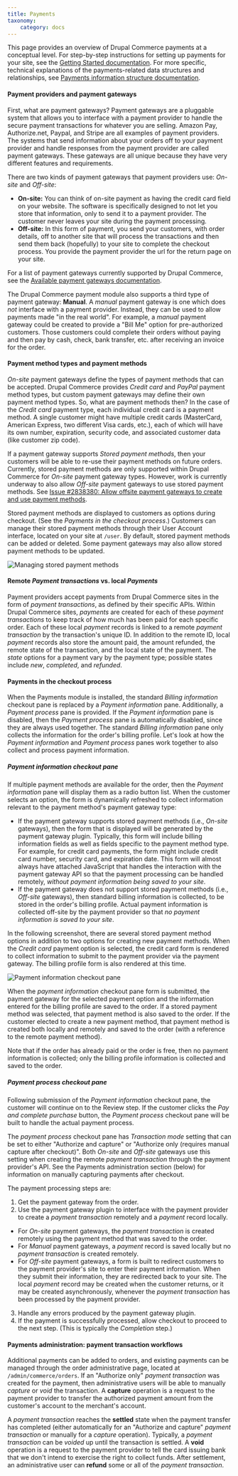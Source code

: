 ```yaml
---
title: Payments
taxonomy:
    category: docs
---
```


This page provides an overview of Drupal Commerce payments at a conceptual level. For step-by-step instructions for setting up payments for your site, see the [Getting Started documentation](getting-started). For more specific, technical explanations of the payments-related data structures and relationships, see [Payments information structure documentation](payments-information-structure).

#### Payment providers and payment gateways
First, what are payment gateways? Payment gateways are a pluggable system that allows you to interface with a payment provider to handle the secure payment transactions for whatever you are selling. Amazon Pay, Authorize.net, Paypal, and Stripe are all examples of payment providers. The systems that send information about your orders off to your payment provider and handle responses from the payment provider are called payment gateways. These gateways are all unique because they have very different features and requirements.

There are two kinds of payment gateways that payment providers use: *On-site* and *Off-site*:

* **On-site:** You can think of on-site payment as having the credit card field on your website. The software is specifically designed to not let you store that information, only to send it to a payment provider. The customer never leaves your site during the payment processing.
* **Off-site:** In this form of payment, you send your customers, with order details, off to another site that will process the transactions and then send them back (hopefully) to your site to complete the checkout process. You provide the payment provider the url for the return page on your site.

For a list of payment gateways currently supported by Drupal Commerce, see the [Available payment gateways documentation](05.available-gateways).

The Drupal Commerce payment module also supports a third type of payment gateway: **Manual**. A *manual* payment gateway is one which does *not* interface with a payment provider. Instead, they can be used to allow payments made "in the real world". For example, a *manual* payment gateway could be created to provide a "Bill Me" option for pre-authorized customers. Those customers could complete their orders without paying and then pay by cash, check, bank transfer, etc. after receiving an invoice for the order.

#### Payment method types and payment methods
*On-site* payment gateways define the types of payment methods that can be accepted. Drupal Commerce provides *Credit card* and *PayPal* payment method types, but custom payment gateways may define their own payment method types. So, what are payment methods then? In the case of the *Credit card* payment type, each individual credit card is a payment method. A single customer might have multiple credit cards (MasterCard, American Express, two different Visa cards, etc.), each of which will have its own number, expiration, security code, and associated customer data (like customer zip code).

If a payment gateway supports *Stored payment methods*, then your customers will be able to re-use their payment methods on future orders. Currently, stored payment methods are only supported within Drupal Commerce for *On-site* payment gateway types. However, work is currently underway to also allow *Off-site* payment gateways to use stored payment methods. See [Issue #2838380: Allow offsite payment gateways to create and use payment methods].

Stored payment methods are displayed to customers as options during checkout. (See the *Payments in the checkout process*.) Customers can manage their stored payment methods through their User Account interface, located on your site at `/user`. By default, stored payment methods can be added or deleted. Some payment gateways may also allow stored payment methods to be updated.

![Managing stored payment methods](images/concepts-1.png)

#### Remote *Payment transactions* vs. local *Payments*
Payment providers accept payments from Drupal Commerce sites in the form of *payment transactions*, as defined by their specific APIs. Within Drupal Commerce sites, *payments* are created for each of these *payment transactions* to keep track of how much has been paid for each specific order. Each of these local *payment* records is linked to a remote *payment transaction* by the transaction's unique ID. In addition to the remote ID, local *payment* records also store the amount paid, the amount refunded, the remote state of the transaction, and the local state of the payment. The *state* options for a payment vary by the payment type; possible states include *new*, *completed*, and *refunded*.

#### Payments in the checkout process
When the Payments module is installed, the standard *Billing information* checkout pane is replaced by a *Payment information* pane. Additionally, a *Payment process* pane is provided. If the *Payment information* pane is disabled, then the *Payment process* pane is automatically disabled, since they are always used together. The standard *Billing information* pane only collects the information for the order's billing profile. Let's look at how the *Payment information* and *Payment process* panes work together to also collect and process payment information.

##### *Payment information* checkout pane
If multiple payment methods are available for the order, then the *Payment information* pane will display them as a radio button list. When the customer selects an option, the form is dynamically refreshed to collect information relevant to the payment method's payment gateway type:
- If the payment gateway supports stored payment methods (i.e., *On-site* gateways), then the form that is displayed will be generated by the payment gateway plugin. Typically, this form will include billing information fields as well as fields specific to the payment method type. For example, for credit card payments, the form might include credit card number, security card, and expiration date. This form will almost always have attached JavaScript that handles the interaction with the payment gateway API so that the payment processing can be handled remotely, *without payment information being saved to your site*.
- If the payment gateway does not support stored payment methods (i.e., *Off-site* gateways), then standard billing information is collected, to be stored in the order's billing profile. Actual payment information is collected off-site by the payment provider so that *no payment information is saved to your site*.

In the following screenshot, there are several stored payment method options in addition to two options for creating new payment methods. When the *Credit card* payment option is selected, the credit card form is rendered to collect information to submit to the payment provider via the payment gateway. The billing profile form is also rendered at this time.

![Payment information checkout pane](images/concepts-2.png)

When the *payment information* checkout pane form is submitted, the payment gateway for the selected payment option and the information entered for the billing profile are saved to the order. If a stored payment method was selected, that payment method is also saved to the order. If the customer elected to create a new payment method, that payment method is created both locally and remotely and saved to the order (with a reference to the remote payment method).

Note that if the order has already paid or the order is free, then no payment information is collected; only the billing profile information is collected and saved to the order.

##### *Payment process* checkout pane
Following submission of the *Payment information* checkout pane, the customer will continue on to the Review step. If the customer clicks the *Pay and complete purchase* button, the *Payment process* checkout pane will be built to handle the actual payment process. 

The *payment process* checkout pane has *Transaction mode* setting that can be set to either "Authorize and capture" or "Authorize only (requires manual capture after checkout)". Both *On-site* and *Off-site* gateways use this setting when creating the remote *payment transaction* through the payment provider's API. See the Payments administration section (below) for information on manually capturing payments after checkout.

The payment processing steps are:
1. Get the payment gateway from the order.
2. Use the payment gateway plugin to interface with the payment provider to create a *payment transaction* remotely and a *payment* record locally.
 - For *On-site* payment gateways, the *payment transaction* is created remotely using the payment method that was saved to the order.
 - For *Manual* payment gateways, a *payment* record is saved locally but no *payment transaction* is created remotely.
 - For *Off-site* payment gateways, a form is built to redirect customers to the payment provider's site to enter their payment information. When they submit their information, they are redirected back to your site. The local *payment* record may be created when the customer returns, or it may be created asynchronously, whenever the *payment transaction* has been processed by the payment provider.
3. Handle any errors produced by the payment gateway plugin.
4. If the payment is successfully processed, allow checkout to proceed to the next step. (This is typically the *Completion* step.)

#### Payments administration: payment transaction workflows
Additional payments can be added to orders, and existing payments can be managed through the order administrative page, located at `/admin/commerce/orders`. If an "Authorize only" *payment transaction* was created for the payment, then administrative users will be able to manually *capture* or *void* the transaction. A **capture** operation is a request to the payment provider to transfer the authorized payment amount from the customer's account to the merchant's account. 

A *payment transaction* reaches the **settled** state when the payment transfer has completed (either automatically for an "Authorize and capture" *payment transaction* or manually for a *capture* operation). Typically, a *payment transaction* can be *voided* up until the transaction is settled. A **void** operation is a request to the payment provider to tell the card issuing bank that we don't intend to exercise the right to collect funds. After settlement, an administrative user can **refund** some or all of the *payment transaction*.

[Issue #2838380: Allow offsite payment gateways to create and use payment methods]: https://www.drupal.org/project/commerce/issues/2838380
